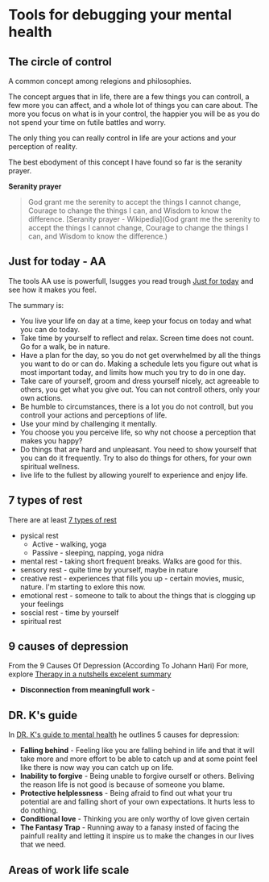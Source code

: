 # Tools for debugging your mental health

## The circle of control

A common concept among relegions and philosophies.

The concept argues that in life, there are a few things you can controll, a few more you can affect, and a whole lot of things you can care about. The more you focus on what is in your control, the happier you will be as you do not spend your time on futile battles and worry.

The only thing you can really control in life are your actions and your perception of reality. 

The best ebodyment of this concept I have found so far is the seranity prayer.

**Seranity prayer**
>God grant me the serenity to accept the things I cannot change,
>Courage to change the things I can,
>and Wisdom to know the difference.
> [Seranity prayer - Wikipedia](God grant me the serenity to accept the things I cannot change,
Courage to change the things I can,
and Wisdom to know the difference.)


## Just for today - AA
The tools AA use is powerfull, Isugges you read trough [Just for today](https://www.foodaddicts.org/documents/just-for-today-card) and see how it makes you feel. 

The summary is:
- You live your life on day at a time, keep your focus on today and what you can do today.
- Take time by yourself to reflect and relax. Screen time does not count. Go for a walk, be in nature.
- Have a plan for the day, so you do not get overwhelmed by all the things you want to do or can do. Making a schedule lets you figure out what is most important today, and limits how much you try to do in one day.
- Take care of yourself, groom and dress yourself nicely, act agreeable to others, you get what you give out. You can not controll others, only your own actions.
- Be humble to circumstances, there is a lot you do not controll, but you controll your actions and perceptions of life.
- Use your mind by challenging it mentally.
- You choose you you perceive life, so why not choose a perception that makes you happy?
- Do things that are hard and unpleasant. You need to show yourself that you can do it frequently. Try to also do things for others, for your own spiritual wellness.
- live life to the fullest by allowing yourelf to experience and enjoy life.

## 7 types of rest

There are at least [7 types of rest](https://ideas.ted.com/the-7-types-of-rest-that-every-person-needs/)

- pysical rest
   - Active - walking, yoga
   - Passive - sleeping, napping, yoga nidra
- mental rest - taking short frequent breaks. Walks are good for this.
- sensory rest - quite time by yourself, maybe in nature
- creative rest - experiences that fills you up - certain movies, music, nature. I'm starting to exlore this now.
- emotional rest - someone to talk to about the things that is clogging up your feelings
- soscial rest - time by yourself
- spiritual rest

## 9 causes of depression
From the 9 Causes Of Depression (According To Johann Hari)
For more, explore [Therapy in a nutshells excelent summary](https://therapyinanutshell.com/the-9-causes-of-depression-according-to-johann-hari-lost-connections-part-2/)

- **Disconnection from meaningfull work** - 

## DR. K's guide

In [DR. K's guide to mental health](https://www.healthygamer.gg/about/guide) he outlines 5 causes for depression:

- **Falling behind** - Feeling like you are falling behind in life and that it will take more and more effort to be able to catch up and at some point feel like there is now way you can catch up on life.
- **Inability to forgive** - Being unable to forgive ourself or others. Beliving the reason life is not good is because of someone you blame.
- **Protective helplessness** - Being afraid to find out what your tru potential are and falling short of your own expectations. It hurts less to do nothing.
- **Conditional love** - Thinking you are only worthy of love given certain
- **The Fantasy Trap** - Running away to a fanasy insted of facing the painfull reality and letting it inspire us to make the changes in our lives that we need.

## Areas of work life scale


